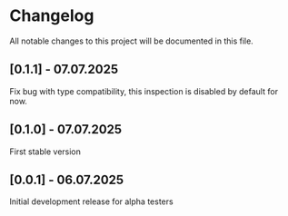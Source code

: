 # Changelog

All notable changes to this project will be documented in this file.

## [0.1.1] - 07.07.2025

Fix bug with type compatibility, this inspection is disabled by default for now.

## [0.1.0] - 07.07.2025

First stable version

## [0.0.1] - 06.07.2025

Initial development release for alpha testers
